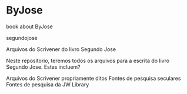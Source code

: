 # ByJose
book about ByJose

segundojose

Arquivos do Scrivener do livro Segundo Jose

Neste repositorio, teremos todos os arquivos para a escrita do livro Segundo Jose. Estes incluem?

Arquivos do Scrivener propriamente ditos Fontes de pesquisa seculares Fontes de pesquisa da JW Library
